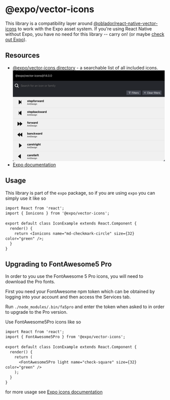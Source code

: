 # @expo/vector-icons

This library is a compatibility layer around
[@oblador/react-native-vector-icons](https://github.com/oblador/react-native-vector-icons)
to work with the Expo asset system. If you're using React Native
without Expo, you have no need for this library -- carry on! (or
maybe [check out Expo](https://expo.io/)).

## Resources

- [@expo/vector-icons directory](https://expo.github.io/vector-icons/) - a searchable list of all included icons.
  ![Screenshot of website](https://raw.githubusercontent.com/expo/vector-icons/master/website-screenshot.png)
- [Expo documentation](https://docs.expo.io/)

## Usage

This library is part of the `expo` package, so if you are using `expo` you can simply use it like so

```tsx
import React from 'react';
import { Ionicons } from '@expo/vector-icons';

export default class IconExample extends React.Component {
  render() {
    return <Ionicons name="md-checkmark-circle" size={32} color="green" />;
  }
}
```

## Upgrading to FontAwesome5 Pro

In order to you use the FontAwesome 5 Pro icons, you will need to download the Pro fonts.

First you need your FontAwesome npm token which can be obtained by logging into your account and then access the Services tab.

Run `./node_modules/.bin/fa5pro` and enter the token when asked to in order to upgrade to the Pro version.

Use FontAwesome5Pro icons like so

```tsx
import React from 'react';
import { FontAwesome5Pro } from '@expo/vector-icons';

export default class IconExample extends React.Component {
  render() {
    return (
      <FontAwesome5Pro light name="check-square" size={32} color="green" />
    );
  }
}
```

for more usage see [Expo icons documentation](https://docs.expo.io/versions/latest/guides/icons/)

